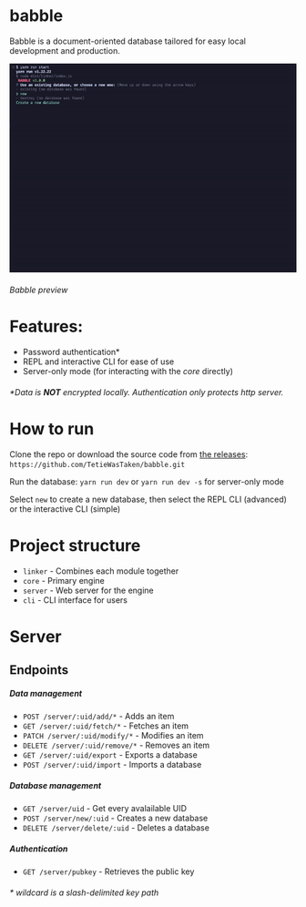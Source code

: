 # babble

Babble is a document-oriented database tailored for easy local development and production.

![Preview](./media/main.gif 'Preview')

###### Babble preview

# Features:

- Password authentication\*
- REPL and interactive CLI for ease of use
- Server-only mode (for interacting with the _core_ directly)

###### \*Data is **NOT** encrypted locally. Authentication only protects http server.

# How to run

Clone the repo or download the source code from [the releases](https://github.com/TetieWasTaken/babble/releases):
`https://github.com/TetieWasTaken/babble.git`

Run the database:
`yarn run dev`
or `yarn run dev -s` for server-only mode

Select `new` to create a new database, then select the REPL CLI (advanced) or the interactive CLI (simple)

# Project structure

- `linker` - Combines each module together
- `core` - Primary engine
- `server` - Web server for the engine
- `cli` - CLI interface for users

# Server

## Endpoints

##### Data management

- `POST /server/:uid/add/*` - Adds an item
- `GET /server/:uid/fetch/*` - Fetches an item
- `PATCH /server/:uid/modify/*` - Modifies an item
- `DELETE /server/:uid/remove/*` - Removes an item
- `GET /server/:uid/export` - Exports a database
- `POST /server/:uid/import` - Imports a database

##### Database management

- `GET /server/uid` - Get every avalailable UID
- `POST /server/new/:uid` - Creates a new database
- `DELETE /server/delete/:uid` - Deletes a database

##### Authentication

- `GET /server/pubkey` - Retrieves the public key

###### \* wildcard is a slash-delimited key path
